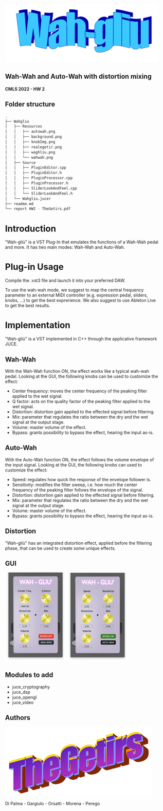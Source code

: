![wagliu](Wahgliu/Resources/waghliu.png)
## Wah-Wah and Auto-Wah with distortion mixing
#### CMLS 2022 - HW 2

## Folder structure
```bash
.
├── Wahgliu
│   ├── Resources
│   │   ├── autowah.png
│   │   ├── background.png
│   │   ├── knobImg.png
│   │   ├── realegetir.png
│   │   ├── waghliu.png
│   │   └── wahwah.png
│   ├── Source
│   │   ├── PluginEditor.cpp
│   │   ├── PluginEditor.h
│   │   ├── PluginProcessor.cpp
│   │   ├── PluginProcessor.h
│   │   ├── SliderLookAndFeel.cpp
│   │   └── SliderLookAndFeel.h
│   └── Wahgliu.jucer
├── readme.md
└── report HW2 - TheGetirs.pdf
```

# Introduction
"Wah-gliù" is a VST Plug-In that emulates the functions of a Wah-Wah pedal and more. It has two main modes: Wah-Wah and Auto-Wah.

# Plug-in Usage
Compile the .vst3 file and launch it into your preferred DAW. 

To use the wah-wah mode, we suggest to map the central frequency parameter to an external MIDI controller (e.g. expression pedal, sliders, knobs, ...) to get the best exprerience. We also suggest to use Ableton Live to get the best results. 

# Implementation 
"Wah-gliù" is a VST implemented in C++ through the applicative framework JUCE.

## Wah-Wah
With the Wah-Wah function ON, the effect works like a typical wah-wah pedal. Looking at the GUI, the following knobs can be used to customize the effect:
- Center frequency: moves the center frequency of the peaking filter applied to the wet signal.
- Q factor: acts on the quality factor of the peaking filter applied to the wet signal.
- Distortion: distortion gain applied to the effected signal before filtering.
- Mix: parameter that regulates the ratio between the dry and the wet signal
at the output stage.
- Volume: master volume of the effect.
- Bypass: grants possibility to bypass the effect, hearing the input as-is.

## Auto-Wah
With the Auto-Wah function ON, the effect follows the volume envelope of the input signal. Looking at the GUI, the following knobs can used to customize the effect:
- Speed: regulates how quick the response of the envelope follower is.
- Sensitivity: modifies the filter sweep, i.e. how much the center frequency of the peaking filter follows the envelope of the signal.
- Distortion: distortion gain applied to the effected signal before filtering.
- Mix: parameter that regulates the ratio between the dry and the wet signal
at the output stage.
- Volume: master volume of the effect.
- Bypass: grants possibility to bypass the effect, hearing the input as-is.

## Distortion
"Wah-gliù" has an integrated distortion effect, applied before the filtering phase, that can be used to create some unique effects. 

## GUI
<div>
<img src="Wahgliu/Resources/wahwah.png" alt="drawing" width="200"/>
<img src="Wahgliu/Resources/autowah.png" alt="drawing" width="200"/>
</div>

## Modules to add
* juce_cryptography
* juce_dsp
* juce_opengl
* juce_video

## Authors
![getirs](Wahgliu/Resources/realegetir.png) 

Di Palma - Gargiulo - Orsatti - Morena - Perego